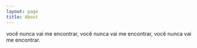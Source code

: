 ```yaml
---
layout: page
title: About
---
```


você nunca vai me encontrar, você nunca vai me encontrar, você nunca vai me encontrar.
